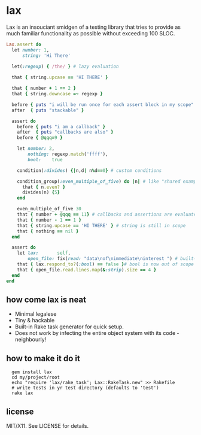 lax
===
Lax is an insouciant smidgen of a testing library that tries to provide as much familiar functionality as possible without exceeding 100 SLOC.
```ruby
Lax.assert do
  let number: 1,
      string: 'Hi There'
  
  let(:regexp) { /the/ } # lazy evaluation

  that { string.upcase == 'HI THERE' }

  that { number + 1 == 2 }
  that { string.downcase =~ regexp }

  before { puts "i will be run once for each assert block in my scope" }
  after  { puts "stackable" }

  assert do
    before { puts "i am a callback" }
    after  { puts "callbacks are also" }
    before { @qqq=9 }

    let number: 2,
        nothing: regexp.match('ffff'),
        bool:    true

    condition(:divides) {|n,d| n%d==0} # custom conditions

    condition_group(:even_multiple_of_five) do |n| # like "shared examples" in RSpec
      that { n.even? }
      divides(n) {5}
    end

    even_multiple_of_five 30
    that { number + @qqq == 11} # callbacks and assertions are evaluated in the same context
    that { number - 1 == 1 }
    that { string.upcase == 'HI THERE' } # string is still in scope
    that { nothing == nil }
  end

  assert do
    let lax:       self,
        open_file: fix(read: "data\nof\nimmediate\ninterest ") # built-in fixtures
    that { lax.respond_to?(:bool) == false }# bool is now out of scope
    that { open_file.read.lines.map(&:strip).size == 4 }
  end
end
```
how come lax is neat
--------------------
* Minimal legalese
* Tiny & hackable
* Built-in Rake task generator for quick setup.
* Does not work by infecting the entire object system with its code - neighbourly!

how to make it do it
--------------------
```shell
  gem install lax
  cd my/project/root
  echo "require 'lax/rake_task'; Lax::RakeTask.new" >> Rakefile
  # write tests in yr test directory (defaults to 'test')
  rake lax
```

license
-------
MIT/X11. See LICENSE for details.

